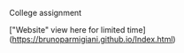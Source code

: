 College assignment

[\"Website\" view here for limited time] (https://brunoparmigiani.github.io/Index.html)
